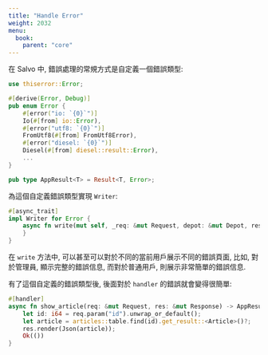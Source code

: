 ```yaml
---
title: "Handle Error"
weight: 2032
menu:
  book:
    parent: "core"
---
```


在 Salvo 中, 錯誤處理的常規方式是自定義一個錯誤類型:

```rust
use thiserror::Error;

#[derive(Error, Debug)]
pub enum Error {
    #[error("io: `{0}`")]
    Io(#[from] io::Error),
    #[error("utf8: `{0}`")]
    FromUtf8(#[from] FromUtf8Error),
    #[error("diesel: `{0}`")]
    Diesel(#[from] diesel::result::Error),
    ...
}

pub type AppResult<T> = Result<T, Error>;
```

為這個自定義錯誤類型實現 ```Writer```:

```rust
#[async_trait]
impl Writer for Error {
    async fn write(mut self, _req: &mut Request, depot: &mut Depot, res: &mut Response) {
    }
}
```

在 ```write``` 方法中, 可以甚至可以對於不同的當前用戶展示不同的錯誤頁面, 比如, 對於管理員, 顯示完整的錯誤信息, 而對於普通用戶, 則展示非常簡單的錯誤信息.

有了這個自定義的錯誤類型後, 後面對於 ```handler``` 的錯誤就會變得很簡單:

```rust
#[handler]
async fn show_article(req: &mut Request, res: &mut Response) -> AppResult<()> {
    let id: i64 = req.param("id").unwrap_or_default();
    let article = articles::table.find(id).get_result::<Article>()?;
    res.render(Json(article));
    Ok(())
}
```